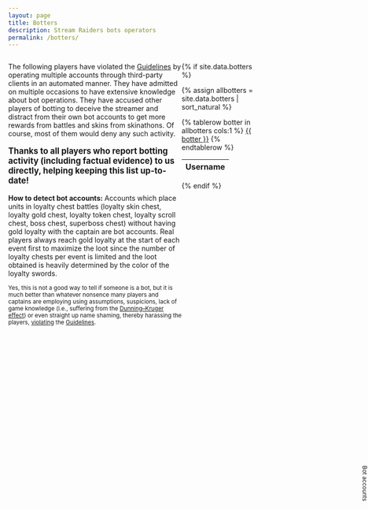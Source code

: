 ```yaml
---
layout: page
title: Botters
description: Stream Raiders bots operators
permalink: /botters/
---
```

<div style="display: flex">
<div style="flex: 1">

<p>The following players have violated the <a href="https://captain.tv/guidelines" target="_blank" rel="noopener noreferrer">Guidelines</a> by operating multiple accounts through third-party clients in an automated manner. They have admitted on multiple occasions to have extensive knowledge about bot operations. They have accused other players of botting to deceive the streamer and distract from their own bot accounts to get more rewards from battles and skins from skinathons. Of course, most of them would deny any such activity.</p>

<p style="font-size:larger"><b>Thanks to all players who report botting activity (including factual evidence) to us directly, helping keeping this list up-to-date!</b></p>

<p><strong>How to detect bot accounts:</strong> Accounts which place units in loyalty chest battles (loyalty skin chest, loyalty gold chest, loyalty token chest, loyalty scroll chest, boss chest, superboss chest) without having gold loyalty with the captain are bot accounts. Real players always reach gold loyalty at the start of each event first to maximize the loot since the number of loyalty chests per event is limited and the loot obtained is heavily determined by the color of the loyalty swords.</p>
<p style="font-size:smaller">Yes, this is not a good way to tell if someone is a bot, but it is much better than whatever nonsence many players and captains are employing using assumptions, suspicions, lack of game knowledge (i.e., suffering from the <a href="https://en.wikipedia.org/wiki/Dunning-Kruger_effect" target="_blank" rel="noopener noreferrer">Dunning–Kruger effect</a>) or even straight up name shaming, thereby harassing the players, <a href="/violators/" target="_blank" rel="noopener noreferrer">violating</a> the <a href="https://captain.tv/guidelines" target="_blank" rel="noopener noreferrer">Guidelines</a>.</p>

</div>
<input class="tab-shifter" id="tab-shifter" type="checkbox" style="opacity: 0; position: absolute; right: 0px; top:25%;"  />
<label for="tab-shifter" style="position: absolute; right: 0px; top:25%; z-index:1; cursor: pointer; font-size: smaller; text-align: center; writing-mode: vertical-lr; user-select: none;">Bot accounts</label>
<div class="shifter" style="flex: 0 30%; position: relative; overflow: hidden">
<div class="main-content" style="width: 100%">

{% if site.data.botters %}

{% assign allbotters = site.data.botters | sort_natural %}

<table id="botters-table">
  <thead>
    <tr>
      <th>Username</th>
    </tr>
  </thead>
{% tablerow botter in allbotters cols:1 %}
  <a href="https://docs.google.com/forms/d/e/1FAIpQLScMww5NMZzZLDgQnmrCSlQ-yL_l6qTrBEDxwwOds47_h10-hQ/viewform?entry.493095195=Cheating%2FAutomating%2FExploiting&entry.1613546988={{ botter }}&entry.1606568074=-" target="_blank" rel="noopener noreferrer">{{ botter }}</a>
{% endtablerow %}
</table>

{% endif %}

</div>
<div class="overlay-content" style="position: absolute; z-index: 1; transition: 0.6s; top: 0%; left: 100%; background: #fff; width: 100%">

<p style="font-size:x-small">We offered CTV advanced bot detection tools but instead got counteroffered with a read-only access to the players database without any NDA restrictions under the premise that they could not care less about enforcing the <a href="https://captain.tv/guidelines" target="_blank" rel="noopener noreferrer">Guidelines</a> at the moment.</p>
<p style="font-size:x-small">Below is a sample of confirmed bot accounts. These aren't even trying to behave like humans. If you see your name here you should request a refund from your bot's lousy developer.</p>

{% if site.data.bots %}

<table id="bots-table">
  <thead>
    <tr>
      <th>Username</th>
    </tr>
  </thead>
{% tablerow bot in site.data.bots cols:1 %}
  <a href="https://docs.google.com/forms/d/e/1FAIpQLScMww5NMZzZLDgQnmrCSlQ-yL_l6qTrBEDxwwOds47_h10-hQ/viewform?entry.493095195=Cheating%2FAutomating%2FExploiting&entry.1613546988={{ bot[1].userName }}&entry.1606568074=-" target="_blank" rel="noopener noreferrer">{{ bot[1].userName }}</a>
{% endtablerow %}
</table>

{% endif %}

</div>

<script type="text/javascript" src="https://code.jquery.com/jquery-3.6.0.min.js"></script>
<script type="text/javascript" src="https://cdn.datatables.net/1.11.5/js/jquery.dataTables.min.js"></script>
<script type="text/javascript">
  (function() {
    let table1 = new DataTable('#botters-table', {
        "info": false,
        "paging": false,
        "ordering": false,
        "scrollY": 350,
        "scrollCollapse": true
    });
    let table2 = new DataTable('#bots-table', {
        "info": false,
        "paging": false,
        "scrollY": 215,
        "orderFixed": [ 0, 'asc' ]
    });
  })();
</script>

<style>
  .dataTables_wrapper .dataTables_paginate .paginate_button
  {
    min-width: 0.2em !important;
    padding:.1em .1em !important;
  }
</style>

</div>
</div>
